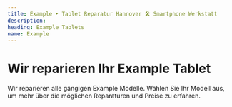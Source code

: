 ```yaml
---
title: Example ‣ Tablet Reparatur Hannover 🛠️ Smartphone Werkstatt
description: 
heading: Example Tablets
name: Example
---
```


# Wir reparieren Ihr Example Tablet
Wir reparieren alle gängigen Example Modelle. Wählen Sie Ihr Modell aus, um mehr über die möglichen Reparaturen und Preise zu erfahren.